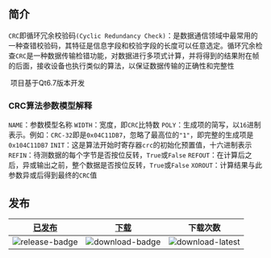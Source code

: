 ## 简介

​	`CRC`即循环冗余校验码`(Cyclic Redundancy Check)`：是数据通信领域中最常用的一种查错校验码，其特征是信息字段和校验字段的长度可以任意选定。循环冗余检查`CRC`是一种数据传输检错功能，对数据进行多项式计算，并将得到的结果附在帧的后面，接收设备也执行类似的算法，以保证数据传输的正确性和完整性

​	项目基于Qt6.7版本开发

### **CRC算法参数模型解释**

`NAME`：参数模型名称
`WIDTH`：宽度，即`CRC`比特数
`POLY`：生成项的简写，以`16`进制表示。例如：`CRC-32`即是`0x04C11DB7`，忽略了最高位的`"1"`，即完整的生成项是`0x104C11DB7`
`INIT`：这是算法开始时寄存器`crc`的初始化预置值，十六进制表示
`REFIN`：待测数据的每个字节是否按位反转，`True`或`False`
`REFOUT`：在计算后之后，异或输出之前，整个数据是否按位反转，`True`或`False`
`XOROUT`：计算结果与此参数异或后得到最终的`CRC`值



## 发布

| [已发布][release-link] | [下载][download-link] |      下载次数      |
| :--------------------: | :-------------------: | :----------------: |
|    ![release-badge]    |   ![download-badge]   | ![download-latest] |

[release-link]: https://github.com/jackfahdin/Qcrc/releases "Release status"
[release-badge]: https://img.shields.io/github/release/jackfahdin/Qcrc.svg?style=flat-square "Release status"
[download-link]: https://github.com/jackfahdin/Qcrc/releases/latest "Download status"
[download-badge]: https://img.shields.io/github/downloads/jackfahdin/Qcrc/total.svg "Download status"
[download-latest]: https://img.shields.io/github/downloads/jackfahdin/Qcrc/latest/total.svg "latest status"



